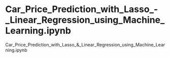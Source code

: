 # Car_Price_Prediction_with_Lasso_-_Linear_Regression_using_Machine_Learning.ipynb
Car_Price_Prediction_with_Lasso_&amp;_Linear_Regression_using_Machine_Learning.ipynb
